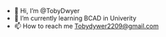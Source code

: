 - 👋 Hi, I’m @TobyDwyer
- 🌱 I’m currently learning BCAD in Univerity
- 📫 How to reach me Tobydywer2209@gmail.com

<!---
TobyDwyer/TobyDwyer is a ✨ special ✨ repository because its `README.md` (this file) appears on your GitHub profile.
You can click the Preview link to take a look at your changes.
--->
